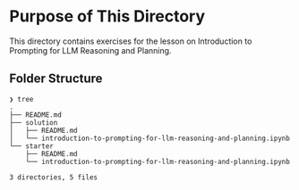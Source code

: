 # Purpose of This Directory

This directory contains exercises for the lesson on Introduction to Prompting for LLM Reasoning and Planning.

## Folder Structure

```
❯ tree
.
├── README.md
├── solution
│   ├── README.md
│   └── introduction-to-prompting-for-llm-reasoning-and-planning.ipynb
└── starter
    ├── README.md
    └── introduction-to-prompting-for-llm-reasoning-and-planning.ipynb

3 directories, 5 files
```
